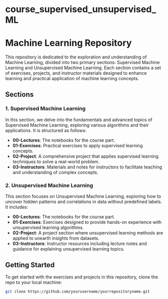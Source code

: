 # course_supervised_unsupervised_ML

# Machine Learning Repository

This repository is dedicated to the exploration and understanding of Machine Learning, divided into two primary sections: Supervised Machine Learning and Unsupervised Machine Learning. Each section contains a set of exercises, projects, and instructor materials designed to enhance learning and practical application of machine learning concepts.

## Sections

### 1. Supervised Machine Learning

In this section, we delve into the fundamentals and advanced topics of Supervised Machine Learning, exploring various algorithms and their applications. It is structured as follows:

- **00-Lectures**: The notebooks for the course part.
- **01-Exercises**: Practical exercises to apply supervised learning concepts.
- **02-Project**: A comprehensive project that applies supervised learning techniques to solve a real-world problem.
- **03-Instructors**: Materials and notes for instructors to facilitate teaching and understanding of complex concepts.

### 2. Unsupervised Machine Learning

This section focuses on Unsupervised Machine Learning, exploring how to uncover hidden patterns and correlations in data without predefined labels. It includes:

- **00-Lectures**: The notebooks for the course part.
- **01-Exercises**: Exercises designed to provide hands-on experience with unsupervised learning algorithms.
- **02-Project**: A project section where unsupervised learning methods are applied to unearth insights from datasets.
- **03-Instructors**: Instructor resources including lecture notes and guidance for explaining unsupervised learning topics.

## Getting Started

To get started with the exercises and projects in this repository, clone the repo to your local machine:

```bash
git clone https://github.com/yourusername/yourrepositoryname.git
